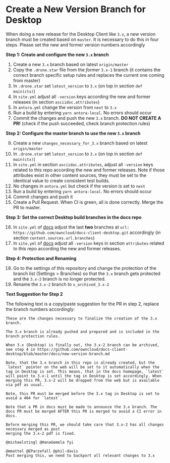 # Create a New Version Branch for Desktop

When doing a new release for the Desktop Client like `3.x`, a new version branch must be created based on `master`. It is necessary to do this in four steps. Please set the new and former version numbers accordingly

**Step 1: Create and configure the new `3.x` branch**

1.  Create a new `3.x` branch based on latest `origin/master`
2.  Copy the `.drone.star` file from the _former_ `3.x-1` branch
    (it contains the correct branch specific setup rules and replaces the current one coming from master)
3.  In `.drone.star` set `latest_version` to `3.x` (on top in section `def main(ctx)`)
4.  In `site.yml` adjust all `-version` keys according the new and former releases
    (in section `asciidoc.attributes`)
5.  In `antora.yml` change the version from `next` to `3.x`
6.  Run a build by entering `yarn antora-local`. No errors should occur
7.  Commit the changes and push the new `3.x` branch. **DO NOT CREATE A PR!** (check if the push succeeded, check branch protection rules)

**Step 2: Configure the master branch to use the new `3.x` branch**

9.  Create a new `changes_necessary_for_3.x` branch based on latest `origin/master`
10. In `.drone.star` set `latest_version` to `3.x` (on top in section `def main(ctx)`)
11. In `site.yml` in section `asciidoc.attributes`, adjust all `-version` keys related to this repo according the new and former releases. Note if those attributes exist in other content sources, they must be set to the identical value to create consistent test builds.
12. No changes in `antora.yml` but check if the version is set to `next`
13. Run a build by entering `yarn antora-local`. No errors should occur
14. Commit changes and push it
15. Create a Pull Request. When CI is green, all is done correctly. Merge the PR to master.

**Step 3: Set the correct Desktop build branches in the docs repo**

16. In `site.yml` of [docs](https://github.com/owncloud/docs/blob/master/site.yml) adjust the last **two** branches at `url: https://github.com/owncloud/docs-client-desktop.git` accordingly
    (in section `content.sources.url.branches`)
17. In `site.yml` of [docs](https://github.com/owncloud/docs/blob/master/site.yml) adjust all `-version` keys in section `attributes` related to this repo according the new and former releases.

**Step 4: Protection and Renaming**

18. Go to the settings of this repository and change the protection of the branch list (Settings > Branches) so that
    the `3.x` branch gets protected and the `3.x-2` branch is no longer protected.
19. Rename the `3.x-2` branch to `x_archived_3.x-2`

**Text Suggestion for Step 2**

The following text is a copy/paste suggestion for the PR in step 2, replace the branch numbers accordingly:
```
These are the changes necessary to finalize the creation of the 3.x branch.

The 3.x branch is already pushed and prepared and is included in the branch protection rules.

When 3.x (Desktop) is finally out, the 3.x-2 branch can be archived, see step 4 in https://github.com/owncloud/docs-client-desktop/blob/master/docs/new-version-branch.md

Note, that the 3.x branch in this repo is already created, but the `latest` pointer on the web will be set to it automatically when the tag in Desktop is set. This means, that in the docs homepage, `latest` will point to 3.x-1 until the tag in Desktop is set accordingly. When merging this PR, 3.x-2 will be dropped from the web but is available via pdf as usual.

Note, this PR must be merged before the 3.x tag in Desktop is set to avoid a 404 for `latest`.

Note that a PR in docs must be made to announce the 3.x branch. The docs PR must be merged AFTER this PR is merged to avoid a CI error in docs.

Before merging this PR, we should take care that 3.x-2 has all changes necessary merged as post
merging the 3.x-2 pdf is fixed.

@michaelstingl @HanaGemela fyi

@mmattel @EParzefall @phil-davis
Post merging this, we need to backport all relevant changes to 3.x
```
